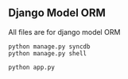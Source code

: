 ## Django Model ORM
All files are for django model ORM

~~~
python manage.py syncdb
python manage.py shell

python app.py
~~~
